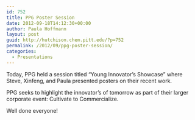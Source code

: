 ```yaml
---
id: 752
title: PPG Poster Session
date: 2012-09-18T14:12:30+00:00
author: Paula Hoffmann
layout: post
guid: http://hutchison.chem.pitt.edu/?p=752
permalink: /2012/09/ppg-poster-session/
categories:
  - Presentations
---
```

Today, PPG held a session titled &#8220;Young Innovator&#8217;s Showcase&#8221; where Steve, Xinfeng, and Paula presented posters on their recent work.

PPG seeks to highlight the innovator&#8217;s of tomorrow as part of their larger corporate event: Cultivate to Commercialize.

Well done everyone!

&nbsp;